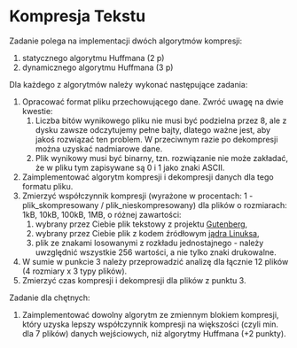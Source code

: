 # Kompresja Tekstu

Zadanie polega na implementacji dwóch algorytmów kompresji:

1. statycznego algorytmu Huffmana (2 p)
2. dynamicznego algorytmu Huffmana (3 p)

Dla każdego z algorytmów należy wykonać następujące zadania:

1. Opracować format pliku przechowującego dane. Zwróć uwagę na dwie kwestie:
    1. Liczba bitów wynikowego pliku nie musi być podzielna przez 8, ale z dysku zawsze odczytujemy pełne bajty, dlatego ważne jest, aby jakoś rozwiązać ten problem. W przeciwnym razie po dekompresji można uzyskać nadmiarowe dane.
    2. Plik wynikowy musi być binarny, tzn. rozwiązanie nie może zakładać, że w pliku tym zapisywane są 0 i 1 jako znaki ASCII.
2. Zaimplementować algorytm kompresji i dekompresji danych dla tego formatu pliku.
3. Zmierzyć współczynnik kompresji (wyrażone w procentach: 1 - plik_skompresowany / plik_nieskompresowany) dla plików o rozmiarach: 1kB, 10kB, 100kB, 1MB, o różnej zawartości:
    1. wybrany przez Ciebie plik tekstowy z projektu [Gutenberg](https://www.gutenberg.org/),
    2. wybrany przez Ciebie plik z kodem źródłowym [jądra Linuksa](https://github.com/torvalds/linux),
    3. plik ze znakami losowanymi z rozkładu jednostajnego - należy uwzględnić wszystkie 256 wartości, a nie tylko znaki drukowalne.
4. W sumie w punkcie 3 należy przeprowadzić analizę dla łącznie 12 plików (4 rozmiary x 3 typy plików).
5. Zmierzyć czas kompresji i dekompresji dla plików z punktu 3.

Zadanie dla chętnych:
1. Zaimplementować dowolny algorytm ze zmiennym blokiem kompresji, który uzyska lepszy współczynnik kompresji na większości (czyli min. dla 7 plików) danych wejściowych, niż algorytmy Huffmana  (+2 punkty).